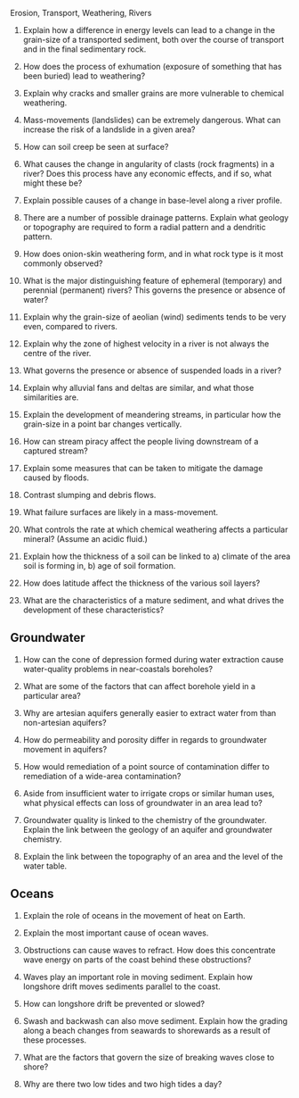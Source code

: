 Erosion, Transport, Weathering, Rivers

1. Explain how a difference in energy levels can lead to a change    in the grain-size of a transported sediment, both over the  course of transport and in the final sedimentary rock.

2. How does the process of exhumation (exposure of something that has been buried) lead to weathering?

3. Explain why cracks and smaller grains are more vulnerable to chemical weathering.

4. Mass-movements (landslides) can be extremely dangerous. What    can increase the risk of a landslide in a given area?

5. How can soil creep be seen at surface?

6. What causes the change in angularity of clasts (rock fragments)      in a river? Does this process have any economic effects, and if so, what might these be?

7. Explain possible causes of a change in base-level along a river profile.

8. There are a number of possible drainage patterns. Explain what geology   or topography are required to form a radial pattern and a dendritic pattern.

9. How does onion-skin weathering form, and in what rock type is it most commonly observed?

10. What is the major distinguishing feature of ephemeral (temporary) and perennial (permanent) rivers? This governs the presence or absence of water?

11. Explain why the grain-size of aeolian (wind) sediments tends to be very even, compared to rivers.

12. Explain why the zone of highest velocity in a river is not always the centre of the river.

13. What governs the presence or absence of suspended loads in a river?

14. Explain why alluvial fans and deltas are similar, and what those similarities are.

15. Explain the development of meandering streams, in particular how the grain-size in a point bar changes vertically.

16. How can stream piracy affect the people living downstream of a captured stream?

17. Explain some measures that can be taken to mitigate the damage caused by floods.

18. Contrast slumping and debris flows.

19. What failure surfaces are likely in a mass-movement.

20. What controls the rate at which chemical weathering affects a particular mineral? (Assume an acidic  fluid.)

21. Explain how the thickness of a soil can be linked to a) climate of the area soil is forming in, b) age of soil formation.

22. How does latitude affect the thickness of the various soil layers?

23. What are the characteristics of a mature sediment, and what drives the development of these characteristics?

## Groundwater

1. How can the cone of depression formed during water extraction cause water-quality problems in near-coastals boreholes?

2. What are some of the factors that can affect borehole yield in a particular area?

3. Why are artesian aquifers generally easier to extract water from than non-artesian aquifers?

4. How do permeability and porosity differ in regards to groundwater movement in aquifers?

5. How would remediation of a point source of contamination differ to remediation of a wide-area contamination?

6. Aside from insufficient water to irrigate crops or similar human uses, what physical effects can loss of groundwater in an area lead to?

7. Groundwater quality is linked to the chemistry of the groundwater. Explain the link between the geology of an aquifer and groundwater chemistry.

8. Explain the link between the topography of an area and the level of the water table.

## Oceans

1. Explain the role of oceans in the movement of heat on Earth.

2. Explain the most important cause of ocean waves.

3. Obstructions can cause waves to refract. How does this concentrate wave energy on parts of the coast behind these obstructions?

4. Waves play an important role in moving sediment. Explain how longshore drift moves sediments parallel to the coast.

5. How can longshore drift be prevented or slowed?

6. Swash and backwash can also move sediment. Explain how the grading along a beach changes from seawards to shorewards as a result of these processes.

7. What are the factors that govern the size of breaking waves close to shore?

8. Why are there two low tides and two high tides a day?

